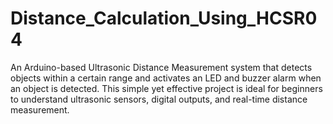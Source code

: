 # Distance_Calculation_Using_HCSR04
An Arduino-based Ultrasonic Distance Measurement system that detects objects within a certain range and activates an LED and buzzer alarm when an object is detected. This simple yet effective project is ideal for beginners to understand ultrasonic sensors, digital outputs, and real-time distance measurement.
